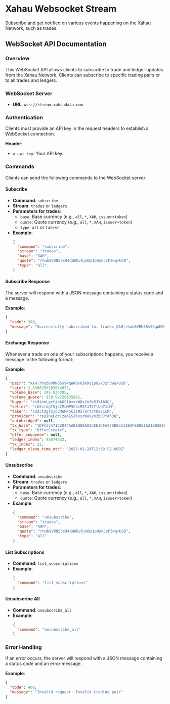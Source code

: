 # Xahau Websocket Stream
Subscribe and get notified on various events happening on the Xahau Network, such as trades.

## WebSocket API Documentation

### Overview
This WebSocket API allows clients to subscribe to trade and ledger updates from the Xahau Network. Clients can subscribe to specific trading pairs or to all trades and ledgers.

### WebSocket Server
- **URL**: `wss://stream.xahaudata.com`

### Authentication
Clients must provide an API key in the request headers to establish a WebSocket connection.

**Header**:
- `x-api-key`: Your API key.

### Commands
Clients can send the following commands to the WebSocket server:

#### Subscribe
- **Command**: `subscribe`
- **Stream**: `trades` or `ledgers`
- **Parameters for trades**:
  - `base`: Base currency (e.g., `all`, `*`, `XAH`, `issuer+token`)
  - `quote`: Quote currency (e.g., `all`, `*`, `XAH`, `issuer+token`)
  - `type`: `all` or `latest`
- **Example**:
  ```json
  {
    "command": "subscribe",
    "stream": "trades",
    "base": "XAH",
    "quote": "rhub8VRN55s94qWKDv6jmDy1pUykJzF3wq+USD",
    "type": "all",
  }
  ```

#### Subscribe Response
The server will respond with a JSON message containing a status code and a message.

**Example**:
```json
{
  "code": 200,
  "message": "Successfully subscribed to: trades_XAH|rhub8VRN55s94qWKDv6jmDy1pUykJzF3wq+USD_all"
}
```

#### Exchange Response
Whenever a trade on one of your subscriptions happens, you receive a message in the following format:

**Example**:
```json
{
  "pair": "XAH|rhub8VRN55s94qWKDv6jmDy1pUykJzF3wq+USD",
  "rate": 2.8306259103514932,
  "volume_base": 345.834205,
  "volume_quote": 978.92726135881,
  "buyer": "rs9ineLqrCzeAGS1bxsrW8x2n3bRJYAh3Q",
  "seller": "rU2ctdgT5jcCMuMP5C3zM57aTt7tUe71cM",
  "taker": "rU2ctdgT5jcCMuMP5C3zM57aTt7tUe71cM",
  "provider": "rs9ineLqrCzeAGS1bxsrW8x2n3bRJYAh3Q",
  "autobridged": null,
  "tx_hash": "1DFC33471C2044AAB1080AD2CEE1CFA27DDE5512B2F86DE1A210B5885EE84BD9",
  "tx_type": "OfferCreate",
  "offer_sequence": null,
  "ledger_index": 93674332,
  "tx_index": 22,
  "ledger_close_time_utc": "2025-01-24T12:33:52.000Z"
}
```

#### Unsubscribe
- **Command**: `unsubscribe`
- **Stream**: `trades` or `ledgers`
- **Parameters for trades**:
  - `base`: Base currency (e.g., `all`, `*`, `XAH`, `issuer+token`)
  - `quote`: Quote currency (e.g., `all`, `*`, `XAH`, `issuer+token`)
- **Example**:
  ```json
  {
    "command": "unsubscribe",
    "stream": "trades",
    "base": "XAH",
    "quote": "rhub8VRN55s94qWKDv6jmDy1pUykJzF3wq+USD",
    "type": "all"
  }
  ```

#### List Subscriptions
- **Command**: `list_subscriptions`
- **Example**:
  ```json
  {
    "command": "list_subscriptions"
  }
  ```

#### Unsubscribe All
- **Command**: `unsubscribe_all`
- **Example**:
  ```json
  {
    "command": "unsubscribe_all"
  }
  ```

### Error Handling
If an error occurs, the server will respond with a JSON message containing a status code and an error message.

**Example**:
```json
{
  "code": 400,
  "message": "Invalid request: Invalid trading pair"
}
```
